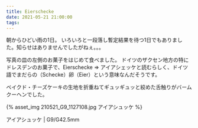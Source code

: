 ```yaml
---
title: Eierschecke
date: 2021-05-21 21:00:00
tags:
---
```


朝からひどい雨の1日。
いろいろと一段落し暫定結果を待つ1日でもありました。知らせはありませんでしたがねぇ。。。

写真の皿の左側のお菓子をはじめて食べました。
ドイツのザクセン地方の特にドレスデンのお菓子で、Eierschecke => アイアシェッケと読むらしく、ドイツ語でまだらの（Schecke）卵（Eier）という意味なんだそうです。

ベイクド・チーズケーキの生地を折重ねてギュッギュッと絞めた舌触りがバームクーヘンでした。

{% asset_img 210521_G9_1127108.jpg アイアシュッケ %}

アイアシュッケ | G9/G42.5mm
